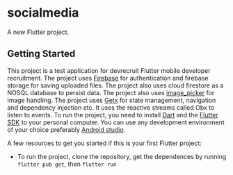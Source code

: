 # socialmedia

A new Flutter project.

## Getting Started

This project is a test application for devrecruit Flutter mobile developer recruitment. The project uses [Firebase](https://firebase.google.com/) for authentication and firebase storage for saving uploaded files. The project also uses cloud firestore as a NOSQL database to persist data. The project also uses [image_picker](https://pub.dev/packages/image_picker) for image handling.
The project uses [Getx](https://pub.dev/packages/get) for state management, navigation and dependency injection etc. It uses the reactive streams called Obx to listen to events.
To run the project, you need to install [Dart](https://dart.dev/) and the [Flutter SDK](https://docs.flutter.dev/get-started/codelab) to your personal computer. You can use any development environment of your choice preferably [Android studio](https://developer.android.com/studio?gclid=CjwKCAiA8NKtBhBtEiwAq5aX2HPDbFKW-Bj0wgAQrvueFV6aDbHFBsRzWz5Tb80yst1zQx8llQ2j5RoCADcQAvD_BwE&gclsrc=aw.ds).

A few resources to get you started if this is your first Flutter project:


- To run the project, clone the repository, get the dependences by running `flutter pub get`, then `flutter run`



